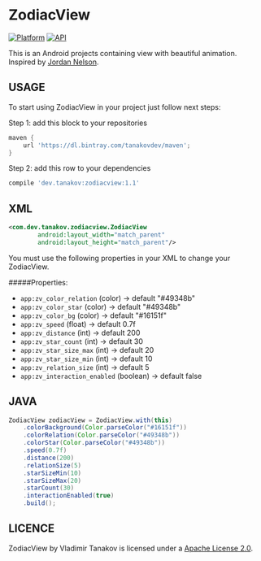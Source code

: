 ZodiacView
=================


[![Platform](https://img.shields.io/badge/platform-android-green.svg)](http://developer.android.com/index.html)
[![API](https://img.shields.io/badge/API-8%2B-brightgreen.svg?style=flat)](https://android-arsenal.com/api?level=16)

This is an Android projects containing view with beautiful animation. Inspired by [Jordan Nelson](https://material.uplabs.com/posts/searching).

USAGE
-----

To start using ZodiacView in your project just follow next steps:

Step 1: add this block to your repositories
```groovy
maven {
	url 'https://dl.bintray.com/tanakovdev/maven';
}
```

Step 2: add this row to your dependencies
```groovy
compile 'dev.tanakov:zodiacview:1.1'
```

XML
-----

```xml
<com.dev.tanakov.zodiacview.ZodiacView
        android:layout_width="match_parent"
        android:layout_height="match_parent"/>
```

You must use the following properties in your XML to change your ZodiacView.


#####Properties:

* `app:zv_color_relation`    (color)   -> default "#49348b"
* `app:zv_color_star`    (color)     -> default "#49348b"
* `app:zv_color_bg`    (color) -> default "#16151f"
* `app:zv_speed`          (float)   -> default 0.7f
* `app:zv_distance`    (int)     -> default 200
* `app:zv_star_count`   (int)     -> default 30
* `app:zv_star_size_max`   (int)     -> default 20
* `app:zv_star_size_min`   (int)     -> default 10
* `app:zv_relation_size`   (int)     -> default 5
* `app:zv_interaction_enabled`   (boolean)     -> default false

JAVA
-----

```java
ZodiacView zodiacView = ZodiacView.with(this)
	.colorBackground(Color.parseColor("#16151f"))
	.colorRelation(Color.parseColor("#49348b"))
	.colorStar(Color.parseColor("#49348b"))
	.speed(0.7f)
	.distance(200)
	.relationSize(5)
	.starSizeMin(10)
	.starSizeMax(20)
	.starCount(30)
	.interactionEnabled(true)
	.build();
```


LICENCE
-----

ZodiacView by Vladimir Tanakov is licensed under a [Apache License 2.0](http://www.apache.org/licenses/LICENSE-2.0).
